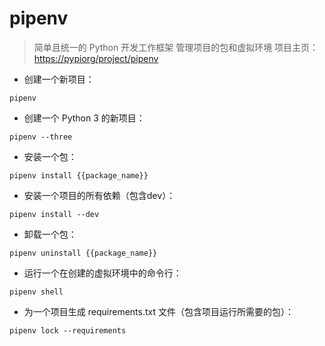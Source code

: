 # pipenv

> 简单且统一的 Python 开发工作框架
> 管理项目的包和虚拟环境
> 项目主页：
<https://pypiorg/project/pipenv>

- 创建一个新项目：

`pipenv`

- 创建一个 Python 3 的新项目：

`pipenv --three`

- 安装一个包：

`pipenv install {{package_name}}`

- 安装一个项目的所有依赖（包含dev）：

`pipenv install --dev`

- 卸载一个包：

`pipenv uninstall {{package_name}}`

- 运行一个在创建的虚拟环境中的命令行：

`pipenv shell`

- 为一个项目生成 requirements.txt 文件（包含项目运行所需要的包）：

`pipenv lock --requirements`

[#]: contributors: ([jim.大团结]，[盛曦 姜])